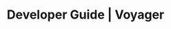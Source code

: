 ---
title: Developer Guide | Voyager
description: Voyager Developer Guide
menu:
  product_voyager_5.0.0-rc.5:
    identifier: developer-guide
    name: Developer Guide
    weight: 40
left_menu: product_voyager_5.0.0-rc.5
---